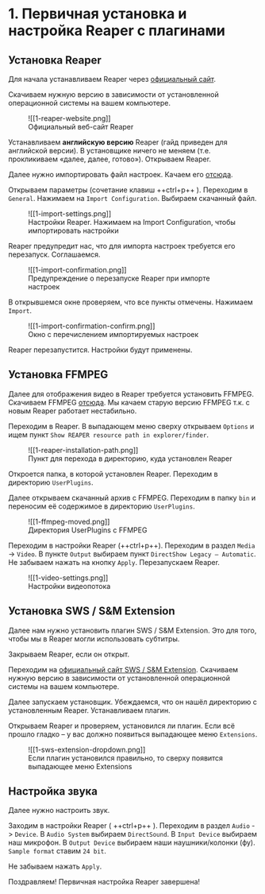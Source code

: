 # 1. Первичная установка и настройка Reaper с плагинами

## Установка Reaper

Для начала устанавливаем Reaper через [официальный сайт](https://www.reaper.fm/download.php).

Скачиваем нужную версию в зависимости от установленной операционной системы на вашем компьютере.

<figure markdown>
  ![[1-reaper-website.png]]
  <figcaption>Официальный веб-сайт Reaper</figcaption>
</figure>



Устанавливаем **английскую версию** Reaper (гайд приведен для английской версии). В установщике ничего не меняем (т.е. прокликиваем «далее, далее, готово»).
Открываем Reaper.

Далее нужно импортировать файл настроек. Качаем его [отсюда](attachments/config.ReaperConfigZip).

Открываем параметры (сочетание клавиш ++ctrl+p++ ). Переходим в `General`. Нажимаем на `Import Configuration`. Выбираем скачанный файл.


<figure markdown>
  ![[1-import-settings.png]]
  <figcaption>Настройки Reaper. Нажимаем на Import Configuration, чтобы импортировать настройки</figcaption>
</figure>

Reaper предупредит нас, что для импорта настроек требуется его перезапуск. Соглашаемся.

<figure markdown>
  ![[1-import-confirmation.png]]
  <figcaption>Предупреждение о перезапуске Reaper при импорте настроек</figcaption>
</figure>

В открывшемся окне проверяем, что все пункты отмечены. Нажимаем `Import`.

<figure markdown>
  ![[1-import-confirmation-confirm.png]]
  <figcaption>Окно с перечислением импортируемых настроек</figcaption>
</figure>

Reaper перезапустится. Настройки будут применены.

## Установка FFMPEG

Далее для отображения видео в Reaper требуется установить FFMPEG. Скачиваем FFMPEG [отсюда](https://github.com/GyanD/codexffmpeg/releases/download/4.4.1/ffmpeg-4.4.1-full_build-shared.zip). Мы качаем старую версию FFMPEG т.к. с новым Reaper работает нестабильно.

Переходим в Reaper. В выпадающем меню сверху открываем `Options` и ищем пункт `Show REAPER resource path in explorer/finder`.

<figure markdown>
  ![[1-reaper-installation-path.png]]
  <figcaption>Пункт для перехода в директорию, куда установлен Reaper</figcaption>
</figure>

Откроется папка, в которой установлен Reaper. Переходим в директорию `UserPlugins`. 

Далее открываем скачанный архив с FFMPEG. Переходим в папку `bin` и переносим её содержимое в директорию `UserPlugins`. 

<figure markdown>
  ![[1-ffmpeg-moved.png]]
  <figcaption>Директория UserPlugins с FFMPEG</figcaption>
</figure>

Переходим в настройки Reaper (++ctrl+p++). Переходим в раздел `Media` -> `Video`. В пункте `Output` выбираем пункт `DirectShow Legacy – Automatic`. Не забываем нажать на кнопку `Apply`. Перезапускаем Reaper. 

<figure markdown>
  ![[1-video-settings.png]]
  <figcaption>Настройки видеопотока</figcaption>
</figure>

## Установка SWS / S&M Extension

Далее нам нужно установить плагин SWS / S&M Extension. Это для того, чтобы мы в Reaper могли использовать субтитры.

Закрываем Reaper, если он открыт.

Переходим на [официальный сайт SWS / S&M Extension](https://www.sws-extension.org/). Скачиваем нужную версию в зависимости от установленной операционной системы на вашем компьютере.

Далее запускаем установщик. Убеждаемся, что он нашёл директорию с установленным Reaper. Устанавливаем плагин.

Открываем Reaper и проверяем, установился ли плагин. Если всё прошло гладко – у вас должно появиться выпадающее меню `Extensions`.

<figure markdown>
  ![[1-sws-extension-dropdown.png]]
  <figcaption>Если плагин установился правильно, то сверху появится выпадающее меню Extensions</figcaption>
</figure>

## Настройка звука

Далее нужно настроить звук.

Заходим в настройки Reaper ( ++ctrl+p++ ). Переходим в раздел `Audio` -> `Device`. В `Audio System` выбираем `DirectSound`. В `Input Device` выбираем наш микрофон. В `Output Device` выбираем наши наушники/колонки (фу). `Sample format` ставим `24 bit`.

Не забываем нажать `Apply`.

Поздравляем! Первичная настройка Reaper завершена!